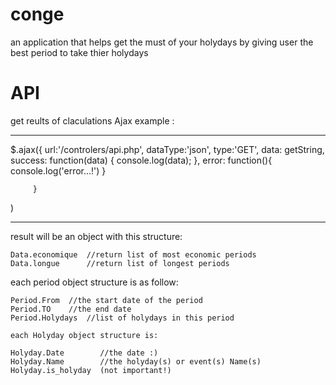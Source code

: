 conge
=====

an application that helps get the must of your holydays by giving user the best period to take thier holydays


 API
 =========================================
 get reults of claculations Ajax example :
 ____________________________________________________________
  $.ajax({
         url:'/controlers/api.php',
         dataType:'json',
         type:'GET',
         data: getString,
         success: function(data)
         {
             console.log(data);
         },
         error: function(){ console.log('error...!')  }

         }

  )
______________________________________________________________

result will be an object with this structure:

    Data.economique  //return list of most economic periods
    Data.longue      //return list of longest periods


   each period object structure is as follow:

    Period.From  //the start date of the period
    Period.TO    //the end date
    Period.Holydays  //list of holydays in this period

    each Holyday object structure is:

    Holyday.Date        //the date :)
    Holyday.Name        //the holyday(s) or event(s) Name(s)
    Holyday.is_holyday  (not important!)

